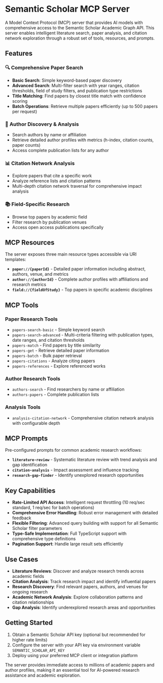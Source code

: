 # Semantic Scholar MCP Server

A Model Context Protocol (MCP) server that provides AI models with comprehensive access to the Semantic Scholar Academic Graph API. This server enables intelligent literature search, paper analysis, and citation network exploration through a robust set of tools, resources, and prompts.

## Features

### 🔍 **Comprehensive Paper Search**

- **Basic Search**: Simple keyword-based paper discovery
- **Advanced Search**: Multi-filter search with year ranges, citation thresholds, field of study filters, and publication type restrictions
- **Title Matching**: Find papers by closest title match with confidence scoring
- **Batch Operations**: Retrieve multiple papers efficiently (up to 500 papers per request)

### 👥 **Author Discovery & Analysis**

- Search authors by name or affiliation
- Retrieve detailed author profiles with metrics (h-index, citation counts, paper counts)
- Access complete publication lists for any author

### 📊 **Citation Network Analysis**

- Explore papers that cite a specific work
- Analyze reference lists and citation patterns
- Multi-depth citation network traversal for comprehensive impact analysis

### 📚 **Field-Specific Research**

- Browse top papers by academic field
- Filter research by publication venues
- Access open access publications specifically

## MCP Resources

The server exposes three main resource types accessible via URI templates:

- **`paper://{paperId}`** - Detailed paper information including abstract, authors, venue, and metrics
- **`author://{authorId}`** - Complete author profiles with affiliations and research metrics
- **`field://{fieldOfStudy}`** - Top papers in specific academic disciplines

## MCP Tools

### Paper Research Tools

- `papers-search-basic` - Simple keyword search
- `papers-search-advanced` - Multi-criteria filtering with publication types, date ranges, and citation thresholds
- `papers-match` - Find papers by title similarity
- `papers-get` - Retrieve detailed paper information
- `papers-batch` - Bulk paper retrieval
- `papers-citations` - Analyze citing papers
- `papers-references` - Explore referenced works

### Author Research Tools

- `authors-search` - Find researchers by name or affiliation
- `authors-papers` - Complete publication lists

### Analysis Tools

- `analysis-citation-network` - Comprehensive citation network analysis with configurable depth

## MCP Prompts

Pre-configured prompts for common academic research workflows:

- **`literature-review`** - Systematic literature review with trend analysis and gap identification
- **`citation-analysis`** - Impact assessment and influence tracking
- **`research-gap-finder`** - Identify unexplored research opportunities

## Key Capabilities

- **Rate-Limited API Access**: Intelligent request throttling (10 req/sec standard, 1 req/sec for batch operations)
- **Comprehensive Error Handling**: Robust error management with detailed feedback
- **Flexible Filtering**: Advanced query building with support for all Semantic Scholar filter parameters
- **Type-Safe Implementation**: Full TypeScript support with comprehensive type definitions
- **Pagination Support**: Handle large result sets efficiently

## Use Cases

- **Literature Reviews**: Discover and analyze research trends across academic fields
- **Citation Analysis**: Track research impact and identify influential papers
- **Research Discovery**: Find relevant papers, authors, and venues for ongoing research
- **Academic Network Analysis**: Explore collaboration patterns and citation relationships
- **Gap Analysis**: Identify underexplored research areas and opportunities

## Getting Started

1. Obtain a Semantic Scholar API key (optional but recommended for higher rate limits)
2. Configure the server with your API key via environment variable `SEMANTIC_SCHOLAR_API_KEY`
3. Deploy using your preferred MCP client or integration platform

The server provides immediate access to millions of academic papers and author profiles, making it an essential tool for AI-powered research assistance and academic exploration.
